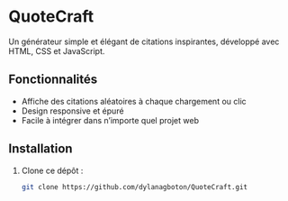 # QuoteCraft

Un générateur simple et élégant de citations inspirantes, développé avec HTML, CSS et JavaScript.

## Fonctionnalités

- Affiche des citations aléatoires à chaque chargement ou clic
- Design responsive et épuré
- Facile à intégrer dans n’importe quel projet web

## Installation

1. Clone ce dépôt :  
   ```bash
   git clone https://github.com/dylanagboton/QuoteCraft.git
